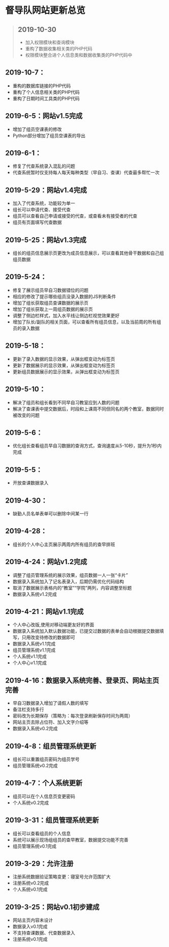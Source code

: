 # 督导队网站更新总览
> ## 2019-10-30
> * 加入权限模块和查询模块
> * 重构了数据收集相关类的PHP代码
> * 权限模块整合进个人信息类和数据收集类的PHP代码中
## 2019-10-7：
* 重构的数据库链接的PHP代码
* 重构了个人信息相关类的PHP代码
* 重构了日期时间工具类的PHP代码
## 2019-6-5：网站v1.5完成
* 增加了组员空课表的修改
* Python部分增加了组员空课表的导出
## 2019-6-1：
* 修复了代查系统录入混乱的问题
* 代查系统暂时仅支持每人每天每种类型（早自习、查课）代查最多帮忙一次
## 2019-5-29：网站v1.4完成
* 加入了代查系统，功能较为单一
* 组长可以申请代查、接受代查
* 组员可以查看自己申请或接受的代查，或查看未有接受者的代查
* 组员有页面填写代查数据
## 2019-5-25：网站v1.3完成
* 组长的组员信息展示页更改为成员信息展示，可以查看其他骨干数据和自己组组员数据
## 2019-5-24：
* 修复了展示组员早自习数据错位的问题
* 相应的修改了提示哪些组员没录入数据的JS判断条件
* 增加了组长获取组员查课数据的展示页
* 增加了组长获取上一周组员数据的展示页
* 调整了侧边栏样式，加入水平线让侧边栏视觉效果更好
* 增加了队长/副队的相关页面，可以查看所有组员信息，以及当前周的所有组员的录入数据
## 2019-5-18：
* 更新了录入数据的显示效果，从弹出框变动为标签页
* 更新了数据展示的显示效果，从弹出框变动为标签页
* 更新组员数据展示的显示效果，从弹出框变动为标签页
## 2019-5-10：
* 解决了组员和组长看到不同早自习教室应到人数的问题
* 解决了查课表中提交数据后，时段和上课周不同但同名的两个教室，数据同时被改变的问题
## 2019-5-6：
* 优化组长查看组员早自习数据的查询方式，查询速度从5-10秒，提升为1秒内完成
## 2019-5-5：
* 开放查课数据录入
## 2019-4-30：
* 缺勤人员名单表单可以删除中间某一行
## 2019-4-28：
* 组长的个人中心主页展示两周内所有组员的查早排班
## 2019-4-24：网站v1.2完成
* 调整了组员管理系统的展示效果，组员数据一人一张“卡片”
* 数据录入系统加入了记名表录入，后期仍需优化代码结构
* 取消了数据展示表格内的“教室”“学院”两列，内容调整至标题
* 数据录入系统v1.2完成
## 2019-4-21：网站v1.1完成
* 个人中心改版,使用对移动端更友好的界面
* 数据录入系统加入默认数据功能，已提交过数据的表单会自动根据提交数据填写，只用改变待修改的数据即可
* 数据录入系统v1.1完成
* 组员管理系统v1.1完成
* 个人系统v1.1完成
* 个人中心v1.1完成
## 2019-4-16：数据录入系统完善、登录页、网站主页完善
* 早自习数据录入增加了请假人数的填写
* 备注栏支持多行
* 密码改为长期保存（策略为：每次登录刷新保存时间为两周）
* 网站主页去除占位符、加入文字介绍等
* 数据录入系统v0.2完成
## 2019-4-8：组员管理系统更新
* 组长可以重置组员密码为组员学号
* 组员管理系统v0.2完成
## 2019-4-7：个人系统更新
* 组员可以在个人信息页变更密码
* 个人系统v0.2完成
## 2019-3-31：组员管理系统更新
* 组长可以查看组员的个人信息
* 系统可以展示现场组组员的查早教室，数据提交功能不完善
* 组员管理系统v0.1完成
## 2019-3-29：允许注册
* 注册系统数据验证策略变更：寝室号允许范围扩大
* 注册系统v0.2完成
* 个人系统v0.1完成
## 2019-3-25：网站v0.1初步建成
* 网站主页内容未设计
* 数据录入v0.1完成
* 不支持查课数据、代查数据录入
* 注册系统v0.1完成
